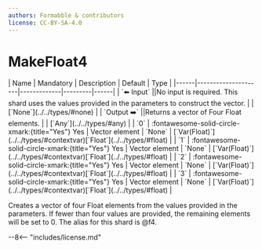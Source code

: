 ```yaml
---
authors: Formabble & contributors
license: CC-BY-SA-4.0
---
```



# MakeFloat4

<div class="sh-parameters" markdown="1">
| Name | Mandatory | Description | Default | Type |
|------|---------------------|-------------|---------|------|
| `⬅️ Input` ||No input is required. This shard uses the values provided in the parameters to construct the vector. | | [`None`](../../types/#none) |
| `Output ➡️` ||Returns a vector of Four Float elements. | | [`Any`](../../types/#any) |
| `0` | :fontawesome-solid-circle-xmark:{title="Yes"} Yes  | Vector element | `None` | [`Var(Float)`](../../types/#contextvar)[`Float`](../../types/#float) |
| `1` | :fontawesome-solid-circle-xmark:{title="Yes"} Yes  | Vector element | `None` | [`Var(Float)`](../../types/#contextvar)[`Float`](../../types/#float) |
| `2` | :fontawesome-solid-circle-xmark:{title="Yes"} Yes  | Vector element | `None` | [`Var(Float)`](../../types/#contextvar)[`Float`](../../types/#float) |
| `3` | :fontawesome-solid-circle-xmark:{title="Yes"} Yes  | Vector element | `None` | [`Var(Float)`](../../types/#contextvar)[`Float`](../../types/#float) |

</div>

Creates a vector of four Float elements from the values provided in the parameters. If fewer than four values are provided, the remaining elements will be set to 0. The alias for this shard is @f4.

--8<-- "includes/license.md"

